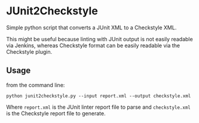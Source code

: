 # JUnit2Checkstyle

Simple python script that converts a JUnit XML to a Checkstyle XML. 

This might be useful because linting with JUnit output is not easily readable via Jenkins, whereas Checkstyle format can be easily readable via the Checkstyle plugin.

## Usage

from the command line:

```shell
python junit2checkstyle.py --input report.xml --output checkstyle.xml
```

Where `report.xml` is the JUnit linter report file to parse and `checkstyle.xml` is the Checkstyle report file to generate.
